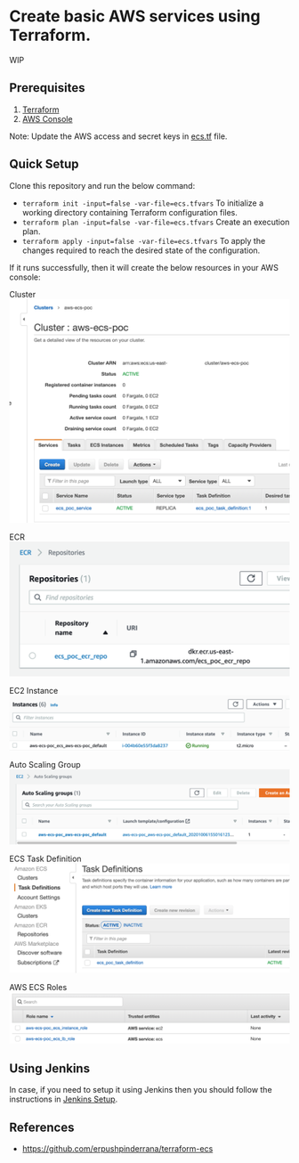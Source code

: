 # Create basic AWS services using Terraform. 
WIP

## Prerequisites

1. [Terraform](https://www.terraform.io/downloads.html)
2. [AWS Console](https://aws.amazon.com/)

Note: Update the AWS access and secret keys in [ecs.tf](https://github.com/erpushpinderrana/deploy-drupal-docker-aws-ecs/blob/aws-ecs-immutable/ecs.tf) file.

## Quick Setup
Clone this repository and run the below command:
* ``terraform init -input=false -var-file=ecs.tfvars`` To initialize a working directory containing Terraform configuration files.
* ``terraform plan -input=false -var-file=ecs.tfvars`` Create an execution plan.
* ``terraform apply -input=false -var-file=ecs.tfvars`` To apply the changes required to reach the desired state of the configuration.

If it runs successfully, then it will create the below resources in your AWS console:

Cluster
![ECS Cluster](https://github.com/erpushpinderrana/files/blob/master/Cluster.png)

ECR
![ECR](https://github.com/erpushpinderrana/files/blob/master/ECR.png)

EC2 Instance
![EC2](https://github.com/erpushpinderrana/files/blob/master/EC2_instance.png)

Auto Scaling Group
![ASG](https://github.com/erpushpinderrana/files/blob/master/ASG.png)

ECS Task Definition
![Task Definition](https://github.com/erpushpinderrana/files/blob/master/ECS%20Task%20Def.png)

AWS ECS Roles
![AWS ECS Roles](https://github.com/erpushpinderrana/files/blob/master/AWS%20ECS%20Roles.png)

## Using Jenkins
In case, if you need to setup it using Jenkins then you should follow the instructions in [Jenkins Setup](https://github.com/erpushpinderrana/jenkins-terraform-aws/tree/master/jenkins_scripts).

## References
* https://github.com/erpushpinderrana/terraform-ecs
